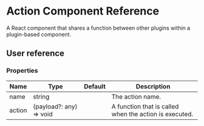 # Action Component Reference

A React component that shares a function between other plugins within a plugin-based component.

## User reference

### Properties

Name | Type | Default | Description
-----|------|---------|------------
name | string | | The action name.
action | (payload?: any) => void | | A function that is called when the action is executed.
